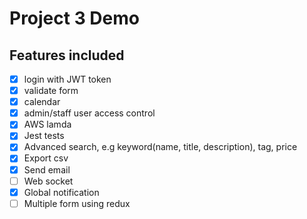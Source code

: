 # Project 3 Demo

## Features included

- [x] login with JWT token
- [x] validate form
- [x] calendar
- [x] admin/staff user access control
- [x] AWS lamda
- [x] Jest tests
- [x] Advanced search, e.g keyword(name, title, description), tag, price
- [x] Export csv
- [x] Send email
- [ ] Web socket
- [x] Global notification
- [ ] Multiple form using redux
